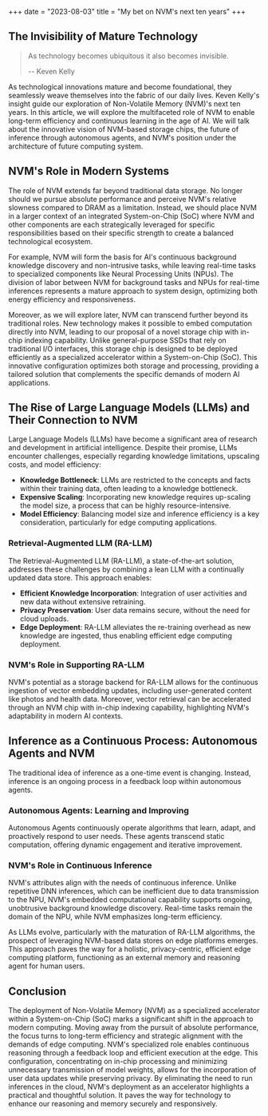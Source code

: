 +++
date = "2023-08-03"
title = "My bet on NVM's next ten years"
+++


## The Invisibility of Mature Technology

> As technology becomes ubiquitous it also becomes invisible.
>
> -- Keven Kelly

As technological innovations mature and become foundational, they seamlessly weave themselves into the fabric of our daily lives.
Keven Kelly's insight guide our exploration of Non-Volatile Memory (NVM)'s next ten years.
In this article, we will explore the multifaceted role of NVM to enable long-term efficiency and continuous learning in the age of AI.  We will talk about the innovative vision of NVM-based storage chips, the future of inference through autonomous agents, and NVM's position under the architecture of future computing system.


## NVM's Role in Modern Systems

The role of NVM extends far beyond traditional data storage. 
No longer should we pursue absolute performance and perceive NVM's relative slowness compared to DRAM as a limitation.  Instead, we should place NVM in a larger context of an integrated System-on-Chip (SoC) where NVM and other components are each strategically leveraged for specific responsibilities based on their specific strength to create a balanced technological ecosystem.

For example, NVM will form the basis for AI's continuous background knowledge discovery and non-intrusive tasks, while leaving real-time tasks to specialized components like Neural Processing Units (NPUs). The division of labor between NVM for background tasks and NPUs for real-time inferences represents a mature approach to system design, optimizing both energy efficiency and responsiveness.

Moreover, as we will explore later, NVM can transcend further beyond its traditional roles. New technology makes it possible to embed computation directly into NVM, leading to our proposal of a novel storage chip with in-chip indexing capability. Unlike general-purpose SSDs that rely on traditional I/O interfaces, this storage chip is designed to be deployed efficiently as a specialized accelerator within a System-on-Chip (SoC). This innovative configuration optimizes both storage and processing, providing a tailored solution that complements the specific demands of modern AI applications.



## The Rise of Large Language Models (LLMs) and Their Connection to NVM

Large Language Models (LLMs) have become a significant area of research and development in artificial intelligence.  Despite their promise, LLMs encounter challenges, especially regarding knowledge limitations, upscaling costs, and model efficiency:

- **Knowledge Bottleneck**: LLMs are restricted to the concepts and facts within their training data, often leading to a knowledge bottleneck.
- **Expensive Scaling**: Incorporating new knowledge requires up-scaling the model size, a process that can be highly resource-intensive.
- **Model Efficiency**: Balancing model size and inference efficiency is a key consideration, particularly for edge computing applications.


### Retrieval-Augmented LLM (RA-LLM)

The Retrieval-Augmented LLM (RA-LLM), a state-of-the-art solution, addresses these challenges by combining a lean LLM with a continually updated data store. This approach enables:

- **Efficient Knowledge Incorporation**: Integration of user activities and new data without extensive retraining.
- **Privacy Preservation**: User data remains secure, without the need for cloud uploads.
- **Edge Deployment**: RA-LLM alleviates the re-training overhead as new knowledge are ingested, thus enabling efficient edge computing deployment.

### NVM's Role in Supporting RA-LLM

NVM's potential as a storage backend for RA-LLM allows for the continuous ingestion of vector embedding updates, including user-generated content like photos and health data. Moreover, vector retrieval can be accelerated through an NVM chip with in-chip indexing capability, highlighting NVM's adaptability in modern AI contexts.

## Inference as a Continuous Process: Autonomous Agents and NVM

The traditional idea of inference as a one-time event is changing. Instead, inference is an ongoing process in a feedback loop within autonomous agents.

### Autonomous Agents: Learning and Improving

Autonomous Agents continuously operate algorithms that learn, adapt, and proactively respond to user needs. These agents transcend static computation, offering dynamic engagement and iterative improvement.

### NVM's Role in Continuous Inference

NVM's attributes align with the needs of continuous inference. Unlike repetitive DNN inferences, which can be inefficient due to data transmission to the NPU, NVM's embedded computational capability supports ongoing, unobtrusive background knowledge discovery. Real-time tasks remain the domain of the NPU, while NVM emphasizes long-term efficiency.

As LLMs evolve, particularly with the maturation of RA-LLM algorithms, the prospect of leveraging NVM-based data stores on edge platforms emerges. This approach paves the way for a holistic, privacy-centric, efficient edge computing platform, functioning as an external memory and reasoning agent for human users.

## Conclusion

The deployment of Non-Volatile Memory (NVM) as a specialized accelerator within a System-on-Chip (SoC) marks a significant shift in the approach to modern computing. Moving away from the pursuit of absolute performance, the focus turns to long-term efficiency and strategic alignment with the demands of edge computing. NVM's specialized role enables continuous reasoning through a feedback loop and efficient execution at the edge. This configuration, concentrating on in-chip processing and minimizing unnecessary transmission of model weights, allows for the incorporation of user data updates while preserving privacy. By eliminating the need to run inferences in the cloud, NVM's deployment as an accelerator highlights a practical and thoughtful solution. It paves the way for technology to enhance our reasoning and memory securely and responsively.